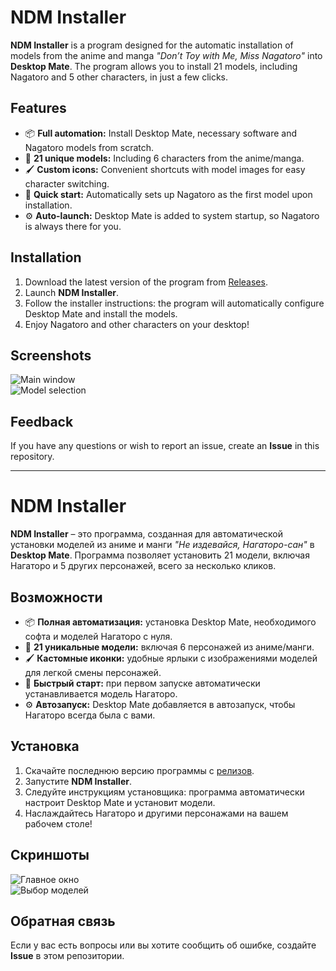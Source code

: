 # NDM Installer  

**NDM Installer** is a program designed for the automatic installation of models from the anime and manga *"Don’t Toy with Me, Miss Nagatoro"* into **Desktop Mate**. The program allows you to install 21 models, including Nagatoro and 5 other characters, in just a few clicks.  

## Features  
- 📦 **Full automation:** Install Desktop Mate, necessary software and Nagatoro models from scratch.
- 🎨 **21 unique models:** Including 6 characters from the anime/manga.  
- 🖌️ **Custom icons:** Convenient shortcuts with model images for easy character switching.  
- 🚀 **Quick start:** Automatically sets up Nagatoro as the first model upon installation.  
- ⚙️ **Auto-launch:** Desktop Mate is added to system startup, so Nagatoro is always there for you.  

## Installation  
1. Download the latest version of the program from [Releases](https://github.com/HalfDayka/Nagatoro-Desktop-Mate-Intaller/releases/tag/release/latest).  
2. Launch **NDM Installer**.  
3. Follow the installer instructions: the program will automatically configure Desktop Mate and install the models.  
4. Enjoy Nagatoro and other characters on your desktop!  

## Screenshots  
![Main window](https://github.com/user-attachments/assets/3dd2edfc-36c4-450c-8240-716acea8a237)  
![Model selection](https://github.com/user-attachments/assets/1960a206-e79f-4a56-809d-b6a6adc55bb9)  

## Feedback  
If you have any questions or wish to report an issue, create an **Issue** in this repository.  

---

# NDM Installer  

**NDM Installer** – это программа, созданная для автоматической установки моделей из аниме и манги *"Не издевайся, Нагаторо-сан"* в **Desktop Mate**. Программа позволяет установить 21 модели, включая Нагаторо и 5 других персонажей, всего за несколько кликов.  

## Возможности  
- 📦 **Полная автоматизация:** установка Desktop Mate, необходимого софта и моделей Нагаторо с нуля.
- 🎨 **21 уникальные модели:** включая 6 персонажей из аниме/манги.  
- 🖌️ **Кастомные иконки:** удобные ярлыки с изображениями моделей для легкой смены персонажей.  
- 🚀 **Быстрый старт:** при первом запуске автоматически устанавливается модель Нагаторо.  
- ⚙️ **Автозапуск:** Desktop Mate добавляется в автозапуск, чтобы Нагаторо всегда была с вами.  

## Установка  
1. Скачайте последнюю версию программы с [релизов](https://github.com/HalfDayka/Nagatoro-Desktop-Mate-Intaller/releases/tag/release/latest).  
2. Запустите **NDM Installer**.  
3. Следуйте инструкциям установщика: программа автоматически настроит Desktop Mate и установит модели.  
4. Наслаждайтесь Нагаторо и другими персонажами на вашем рабочем столе!  

## Скриншоты  
![Главное окно](https://github.com/user-attachments/assets/3dd2edfc-36c4-450c-8240-716acea8a237)  
![Выбор моделей](https://github.com/user-attachments/assets/1960a206-e79f-4a56-809d-b6a6adc55bb9)  

## Обратная связь  
Если у вас есть вопросы или вы хотите сообщить об ошибке, создайте **Issue** в этом репозитории.  
